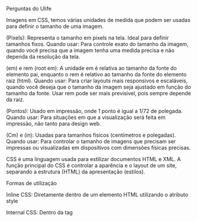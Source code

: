 Perguntas do Ulife

Imagens em CSS, temos várias unidades de medida que podem ser usadas para definir o tamanho de uma imagem.

 
(Pixels):
Representa o tamanho em pixels na tela.
Ideal para definir tamanhos fixos.
Quando usar: Para controle exato do tamanho da imagem, quando você precisa que a imagem tenha uma medida precisa e não dependa da resolução da tela.


(em) e rem (root em):
A unidade em é relativa ao tamanho da fonte do elemento pai, enquanto o rem é relativo ao tamanho da fonte do elemento raiz (html).
Quando usar: Para criar layouts mais responsivos e escaláveis, quando você deseja que o tamanho da imagem seja ajustado em função do tamanho da fonte. Usar rem pode ser mais previsível, pois sempre depende da raiz.


(Pontos):
Usado em impressão, onde 1 ponto é igual a 1/72 de polegada.
Quando usar: Para situações em que a visualização será feita em impressão, não tanto para design web.


(Cm) e (in):
Usadas para tamanhos físicos (centímetros e polegadas).
Quando usar: Para controlar o tamanho de imagens que precisam ser impressas ou visualizadas em dispositivos com dimensões físicas precisas.


CSS é uma linguagem usada para estilizar documentos HTML e XML. A função principal do CSS é controlar a aparência e o layout de um site, separando a estrutura (HTML) da apresentação (estilos).

Formas de utilização 

Inline CSS: Diretamente dentro de um elemento HTML utilizando o atributo style

Internal CSS: Dentro da tag <style> no cabeçalho do documento HTML

External CSS: Em um arquivo CSS separado, que é referenciado no HTML.

_________________________________________________________________________________________________________________________________________________________________________________________________________________

# Currículo HTML - Arthur Cassio Valadares de Oliveira

##  Tag `<div>`
A tag `<div>` é usada como um container genérico para agrupar conteúdos em blocos. É muito utilizada para organizar a estrutura do HTML junto com o CSS.

**Uso no currículo:**  
Foi utilizada para agrupar todo o conteúdo principal dentro de uma `<div class="conteudo">`.

**Atributos possíveis:**
- `id`
- `class`
- `style`
- `title`
- `hidden` (e outros atributos globais)

---

##  IMG - Unidades de Medida

As unidades de medida usadas para imagens e elementos são:

- `px`: Pixels – valor fixo, não responsivo.
- `em`: Relativo ao tamanho da fonte do elemento pai.
- `rem`: Relativo ao tamanho da fonte raiz (html).
- `cm`, `in`, `pt`: Usadas mais para impressão, não recomendadas para web responsiva.
- `%`: Proporcional ao tamanho do container.
- `vw`, `vh`: Porcentagem da largura/altura da viewport.

**Melhor prática:** usar unidades relativas como `em`, `rem`, `%`, `vw` para responsividade.

---

## CSS

### O que é?
CSS (Cascading Style Sheets) é a linguagem usada para estilizar elementos HTML — cor, layout, fonte, espaçamento, bordas, etc.

### Formas de utilização:
- **Inline**: dentro do próprio elemento (evitar).
- **Interno**: dentro da tag `<style>` no `<head>`.
- **Externo**: via arquivo `.css` externo (mais recomendado).

### O que foi usado no currículo:
- CSS interno para fonte, cor, tamanho.
- Google Fonts (`Roboto`) para tipografia.
- Medidas relativas e borda arredondada para a foto.

---

## Favicon

Favicon é o ícone exibido na aba do navegador.  
Adicionamos ele assim no `<head>`:

```html
<link rel="icon" href="imagens/favicon16.png" sizes="16x16" type="image/png">
<link rel="icon" href="imagens/favicon32.png" sizes="32x32" type="image/png">





